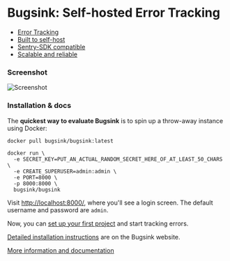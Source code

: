 # Bugsink: Self-hosted Error Tracking

* [Error Tracking](https://www.bugsink.com/error-tracking/)
* [Built to self-host](https://www.bugsink.com/built-to-self-host/)
* [Sentry-SDK compatible](https://www.bugsink.com/connect-any-application/)
* [Scalable and reliable](https://www.bugsink.com/scalable-and-reliable/)

### Screenshot

![Screenshot](https://www.bugsink.com/static/images/JsonSchemaDefinitionException.5e02c1544273.png)


### Installation & docs

The **quickest way to evaluate Bugsink** is to spin up a throw-away instance using Docker:

```
docker pull bugsink/bugsink:latest

docker run \
  -e SECRET_KEY=PUT_AN_ACTUAL_RANDOM_SECRET_HERE_OF_AT_LEAST_50_CHARS \
  -e CREATE_SUPERUSER=admin:admin \
  -e PORT=8000 \
  -p 8000:8000 \
  bugsink/bugsink
```

Visit [http://localhost:8000/](http://localhost:8000/), where you'll see a login screen. The default username and password
are `admin`.

Now, you can [set up your first project](https://www.bugsink.com/docs/quickstart/) and start tracking errors.

[Detailed installation instructions](https://www.bugsink.com/docs/installation/) are on the Bugsink website.

[More information and documentation](https://www.bugsink.com/)
